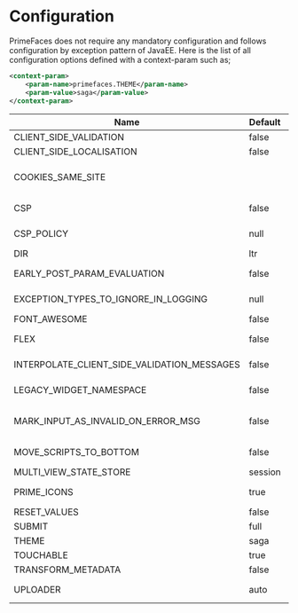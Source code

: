 # Configuration

PrimeFaces does not require any mandatory configuration and follows configuration by exception
pattern of JavaEE. Here is the list of all configuration options defined with a context-param such as;

```xml
<context-param>
    <param-name>primefaces.THEME</param-name>
    <param-value>saga</param-value>
</context-param>
```


| Name | Default | Description |
| --- | --- | --- |
| CLIENT_SIDE_VALIDATION | false | Enables/disables global client side validation . |
| CLIENT_SIDE_LOCALISATION | false | Adds `"locales/locale-" + locale.getLanguage() + ".js"` automatically for your locale. |
| COOKIES_SAME_SITE |  | Defines the sameSite value for all cookies, which will be added by PrimeFaces. Currently this is only supported for cookies added on the clientside as Servlet API doesn't support it yet. |
| CSP | false | Enable Content Security Policy to prevent cross-site scripting (XSS), clickjacking and other code injection attacks |
| CSP_POLICY | null | Custom CSP Policy that allows you to allowlist sites that you need JavaScript from such as `script-src 'self' https: *.googleapis.com` |
| DIR | ltr | Defines orientation; 'ltr' or 'rtl' for right-to-left support. |
| EARLY_POST_PARAM_EVALUATION | false | Make p:ajax behave like f:ajax for queued AJAX requests. See: https://github.com/primefaces/primefaces/issues/109 |
| EXCEPTION_TYPES_TO_IGNORE_IN_LOGGING | null | Comma separated list of exceptions for PrimeExceptionHandler to ignore e.g. `javax.faces.application.ViewExpiredException,javax.persistence.RollbackException`. |
| FONT_AWESOME | false | Auto includes Font-Awesome 4.7 icons. |
| FLEX | false | Use PrimeFlex instead of Grid CSS in components with responsive-modes. (not implemented by all components yet) |
| INTERPOLATE_CLIENT_SIDE_VALIDATION_MESSAGES | false | Whether to load messages for the client side validation (CSV) from server via the MessageInterpolator. |
| LEGACY_WIDGET_NAMESPACE | false | Enables window scope so that widgets can be accessed using widgetVar.method() in addition to default PF namespace approach like PF('widgetVar').method(). |
| MARK_INPUT_AS_INVALID_ON_ERROR_MSG | false | Marks a input as invalid, when a FacesMessage is added for a UIInput with 'SEVERITY_ERROR'. This will show the red border on the client side, when the input is updated. |
| MOVE_SCRIPTS_TO_BOTTOM | false | Moves all inline scripts to end of body tag for better performance and smaller HTML output. |
| MULTI_VIEW_STATE_STORE | session | Store MultiViewState per Session ('session') or per ClientWindow ('client-window') |
| PRIME_ICONS  | true | Auto includes PrimeIcons font based icons. True by default for most themes use PrimeIcons. Only disable if you know you do not use PrimeIcons. |
| RESET_VALUES | false | When enabled, AJAX updated inputs are always reset. |
| SUBMIT | full | Defines ajax submit mode; 'full' or 'partial'. |
| THEME | saga | Theme of the application. |
| TOUCHABLE | true | Globally enables/disables touch support on browsers that support touch. |
| TRANSFORM_METADATA | false | Transforms bean validation metadata to HTML attributes. |
| UPLOADER | auto | Defines uploader mode; 'auto', 'native' or 'commons'. 'auto' means 'native' on JSF2.2+, otherwise 'commons'. |
